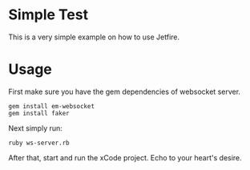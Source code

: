 # Simple Test

This is a very simple example on how to use Jetfire.

# Usage

First make sure you have the gem dependencies of websocket server.

```
gem install em-websocket
gem install faker
```

Next simply run:

```
ruby ws-server.rb
```

After that, start and run the xCode project. Echo to your heart's desire.
